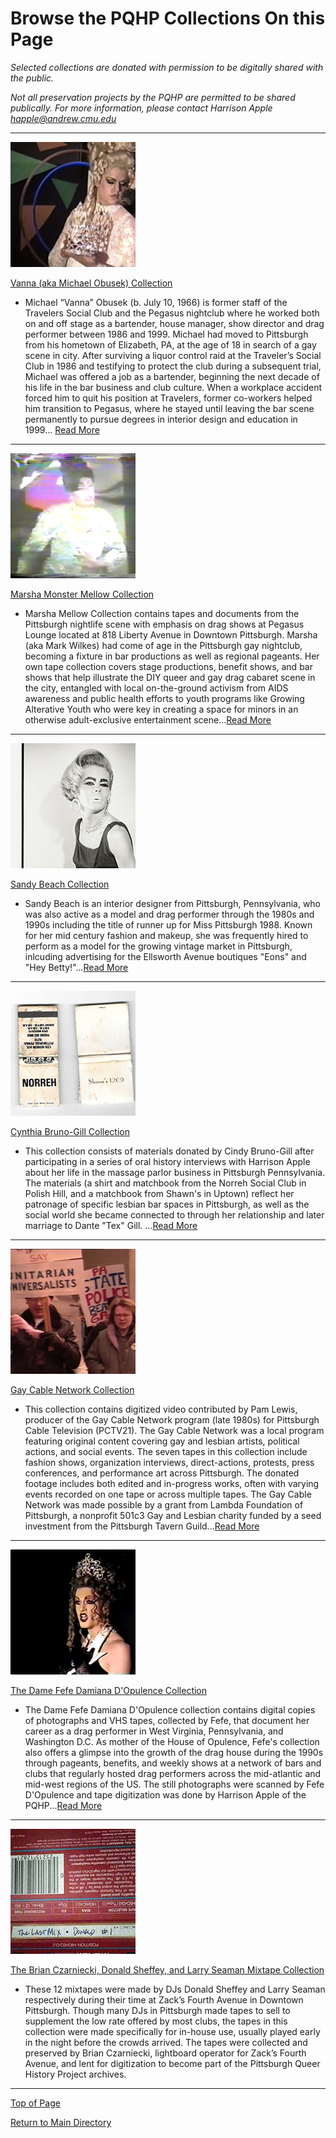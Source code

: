 # Browse the PQHP Collections On this Page
*Selected collections are donated with permission to be digitally shared with the public.* 

*Not all preservation projects by the PQHP are permitted to be shared publically. For more information, please contact Harrison Apple happle@andrew.cmu.edu*

---
[![white drag queen in blonde up-do](collections/Vanna-Collection/image-files/vannasquare.png)](https://github.com/happle-happle/pqhp-digital-archive/blob/main/collections/Vanna-Collection/VannaCollection.md)

[Vanna (aka Michael Obusek) Collection](https://github.com/happle-happle/pqhp-digital-archive/blob/main/collections/Vanna-Collection/VannaCollection.md)

- Michael “Vanna” Obusek (b. July 10, 1966) is former staff of the Travelers Social Club and the Pegasus nightclub where he worked both on and off stage as a bartender, house manager, show director and drag performer between 1986 and 1999. Michael had moved to Pittsburgh from his hometown of Elizabeth, PA, at the age of 18 in search of a gay scene in city. After surviving a liquor control raid at the Traveler’s Social Club in 1986 and testifying to protect the club during a subsequent trial, Michael was offered a job as a bartender, beginning the next decade of his life in the bar business and club culture. When a workplace accident forced him to quit his position at Travelers, former co-workers helped him transition to Pegasus, where he stayed until leaving the bar scene permanently to pursue degrees in interior design and education in 1999... [Read More](https://github.com/happle-happle/pqhp-digital-archive/blob/main/collections/Vanna-Collection/VannaCollection.md)

---

[![ drag queen in black up-do silver top and arms akimbo](collections/Marsha-Collection/image-files/marsha01thumb.png)](https://github.com/happle-happle/pqhp-digital-archive/blob/main/collections/Marsha-Collection/MarshaCollection.md)

[Marsha Monster Mellow Collection](https://github.com/happle-happle/pqhp-digital-archive/blob/main/collections/Marsha-Collection/MarshaCollection.md)

- Marsha Mellow Collection contains tapes and documents from the Pittsburgh nightlife scene with emphasis on drag shows at Pegasus Lounge located at 818 Liberty Avenue in Downtown Pittsburgh. Marsha (aka Mark Wilkes) had come of age in the Pittsburgh gay nightclub, becoming a fixture in bar productions as well as regional pageants. Her own tape collection covers stage productions, benefit shows, and bar shows that help illustrate the DIY queer and gay drag cabaret scene in the city, entangled with local on-the-ground activism from AIDS awareness and public health efforts to youth programs like Growing Alterative Youth who were key in creating a space for minors in an otherwise adult-exclusive entertainment scene...[Read More](https://github.com/happle-happle/pqhp-digital-archive/blob/main/collections/Marsha-Collection/MarshaCollection.md)

---

[![black and white photograph of a drag queen in a vintage silk sleeveless blouse](/collections/Sandy-Beach-Collection/image-files/glamor1thumb.jpg)](https://github.com/happle-happle/pqhp-digital-archive/blob/main/collections/Sandy-Beach-Collection/SandyCollection.md)

[Sandy Beach Collection](https://github.com/happle-happle/pqhp-digital-archive/blob/main/collections/Sandy-Beach-Collection/SandyCollection.md)

- Sandy Beach is an interior designer from Pittsburgh, Pennsylvania, who was also active as a model and drag performer through the 1980s and 1990s including the title of runner up for Miss Pittsburgh 1988. Known for her mid century fashion and makeup, she was frequently hired to perform as a model for the growing vintage market in Pittsburgh, inlcuding advertising for the Ellsworth Avenue boutiques "Eons" and "Hey Betty!"...[Read More](https://github.com/happle-happle/pqhp-digital-archive/blob/main/collections/Sandy-Beach-Collection/SandyCollection.md)

---

[![two matchbooks from Shawn's 1209 and the Norreh Social Club](/collections/Cynthia-Bruno-Gill-Collection/image-files/matchbooksthumb.jpg)](https://github.com/happle-happle/pqhp-digital-archive/blob/main/collections/Cynthia-Bruno-Gill-Collection/Cynthia-Collection.md)

[Cynthia Bruno-Gill Collection](https://github.com/happle-happle/pqhp-digital-archive/blob/main/collections/Cynthia-Bruno-Gill-Collection/Cynthia-Collection.md)

- This collection consists of materials donated by Cindy Bruno-Gill after participating in a series of oral history interviews with Harrison Apple about her life in the massage parlor business in Pittsburgh Pennsylvania. The materials (a shirt and matchbook from the Norreh Social Club in Polish Hill, and a matchbook from Shawn's in Uptown) reflect her patronage of specific lesbian bar spaces in Pittsburgh, as well as the social world she became connected to through her relationship and later marriage to Dante "Tex" Gill. ...[Read More](https://github.com/happle-happle/pqhp-digital-archive/blob/main/collections/Cynthia-Bruno-Gill-Collection/Cynthia-Collection.md)

---

[![protesters hold signs on grant in downtown pittsburgh](/collections/GCN-Collection/image-files/protestthumb.png)](https://github.com/happle-happle/pqhp-digital-archive/blob/main/collections/GCN-Collection/GCN.md)

[Gay Cable Network Collection](https://github.com/happle-happle/pqhp-digital-archive/blob/main/collections/GCN-Collection/GCN.md)

- This collection contains digitized video contributed by Pam Lewis, producer of the Gay Cable Network program (late 1980s) for Pittsburgh Cable Television (PCTV21). The Gay Cable Network was a local program featuring original content covering gay and lesbian artists, political actions, and social events. The seven tapes in this collection include fashion shows, organization interviews, direct-actions, protests, press conferences, and performance art across Pittsburgh.
The donated footage includes both edited and in-progress works, often with varying events recorded on one tape or across multiple tapes. The Gay Cable Network was made possible by a grant from Lambda Foundation of Pittsburgh, a nonprofit 501c3 Gay and Lesbian charity funded by a seed investment from the Pittsburgh Tavern Guild...[Read More](https://github.com/happle-happle/pqhp-digital-archive/blob/main/collections/GCN-Collection/GCN.md)

---

[![Fefe in a brown curly wig](/collections/Fefe-Collection/image-files/farewellthumb.png)](https://github.com/happle-happle/pqhp-digital-archive/blob/main/collections/Fefe-Collection/Fefe-Collection.md)

[The Dame Fefe Damiana D'Opulence Collection](https://github.com/happle-happle/pqhp-digital-archive/blob/main/collections/Fefe-Collection/Fefe-Collection.md)

- The Dame Fefe Damiana D'Opulence collection contains digital copies of photographs and VHS tapes, collected by Fefe, that document her career as a drag performer in West Virginia, Pennsylvania, and Washington D.C. As mother of the House of Opulence, Fefe's collection also offers a glimpse into the growth of the drag house during the 1990s through pageants, benefits, and weekly shows at a network of bars and clubs that regularly hosted drag performers across the mid-atlantic and mid-west regions of the US. The still photographs were scanned by Fefe D'Opulence and tape digitization was done by Harrison Apple of the PQHP...[Read More](https://github.com/happle-happle/pqhp-digital-archive/blob/main/collections/Fefe-Collection/Fefe-Collection.md)

---

[![Cassette Jcard labeld "last mix"](/collections/BC-DS-LS-Collection/image-files/lastmixthumb.png)](https://github.com/happle-happle/pqhp-digital-archive/blob/main/collections/BC-DS-LS-Collection/Brian-Donald-Larry-Mixtape-Collection.md)

[The Brian Czarniecki, Donald Sheffey, and Larry Seaman Mixtape Collection](https://github.com/happle-happle/pqhp-digital-archive/blob/main/collections/BC-DS-LS-Collection/Brian-Donald-Larry-Mixtape-Collection.md)

- These 12 mixtapes were made by DJs Donald Sheffey and Larry Seaman respectively during their time at Zack’s Fourth Avenue in Downtown Pittsburgh. Though many DJs in Pittsburgh made tapes to sell to supplement the low rate offered by most clubs, the tapes in this collection were made specifically for in-house use, usually played early in the night before the crowds arrived. The tapes were collected and preserved by Brian Czarniecki, lightboard operator for Zack’s Fourth Avenue, and lent for digitization to become part of the Pittsburgh Queer History Project archives.

--- 

[Top of Page](#Browse-the-PQHP-Collections-On-this-Page)

[Return to Main Directory](https://github.com/happle-happle/pqhp-digital-archive/tree/main)
